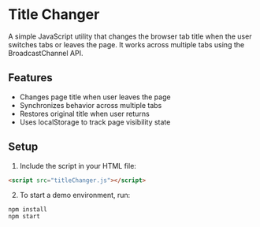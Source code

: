 # Title Changer

A simple JavaScript utility that changes the browser tab title when the user switches tabs or leaves the page. It works across multiple tabs using the BroadcastChannel API.

## Features

- Changes page title when user leaves the page
- Synchronizes behavior across multiple tabs
- Restores original title when user returns
- Uses localStorage to track page visibility state

## Setup

1. Include the script in your HTML file:

```html
<script src="titleChanger.js"></script>
```

2. To start a demo environment, run:
```
npm install
npm start
```